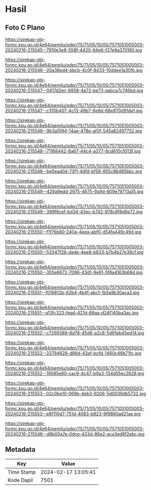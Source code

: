 # Hasil

## Foto C Plano

https://sirekap-obj-formc.kpu.go.id/4e64/pemilu/pdpr/75/71/05/10/05/7571051005003-20240216-215545--7910e3e6-558f-4420-84e6-f27e9a370160.jpg

https://sirekap-obj-formc.kpu.go.id/4e64/pemilu/pdpr/75/71/05/10/05/7571051005003-20240216-215546--20a38ed4-bbcb-4c0f-8433-10ddee1a30fb.jpg

https://sirekap-obj-formc.kpu.go.id/4e64/pemilu/pdpr/75/71/05/10/05/7571051005003-20240216-215547--0417d2ec-8858-4a72-be73-aabca7c746bd.jpg

https://sirekap-obj-formc.kpu.go.id/4e64/pemilu/pdpr/75/71/05/10/05/7571051005003-20240216-215547--c310b407-4c13-49b7-8e6d-68e870d91de1.jpg

https://sirekap-obj-formc.kpu.go.id/4e64/pemilu/pdpr/75/71/05/10/05/7571051005003-20240216-215548--9b3a1094-14ae-478e-af0f-545a82497752.jpg

https://sirekap-obj-formc.kpu.go.id/4e64/pemilu/pdpr/75/71/05/10/05/7571051005003-20240216-215548--71168442-8a67-44c4-a377-8cd610c1013f.jpg

https://sirekap-obj-formc.kpu.go.id/4e64/pemilu/pdpr/75/71/05/10/05/7571051005003-20240216-215548--be5ead0d-73f1-4dfd-bf58-855c86485bbc.jpg

https://sirekap-obj-formc.kpu.go.id/4e64/pemilu/pdpr/75/71/05/10/05/7571051005003-20240216-215549--429a9edd-2975-4675-9a9d-809e79713a15.jpg

https://sirekap-obj-formc.kpu.go.id/4e64/pemilu/pdpr/75/71/05/10/05/7571051005003-20240216-215549--399f6cef-bd34-43ec-b742-978c8f8d6e72.jpg

https://sirekap-obj-formc.kpu.go.id/4e64/pemilu/pdpr/75/71/05/10/05/7571051005003-20240216-215550--f1f76b80-240a-4eea-abf0-d54fa449c49d.jpg

https://sirekap-obj-formc.kpu.go.id/4e64/pemilu/pdpr/75/71/05/10/05/7571051005003-20240216-215550--53347f26-dade-4ee8-b633-b7b4b27e39cf.jpg

https://sirekap-obj-formc.kpu.go.id/4e64/pemilu/pdpr/75/71/05/10/05/7571051005003-20240216-215550--355e6672-7098-43d1-9e91-5f8a4163b68d.jpg

https://sirekap-obj-formc.kpu.go.id/4e64/pemilu/pdpr/75/71/05/10/05/7571051005003-20240216-215551--f016812b-62b4-4b4f-abc1-1b5a9b30aca3.jpg

https://sirekap-obj-formc.kpu.go.id/4e64/pemilu/pdpr/75/71/05/10/05/7571051005003-20240216-215551--a13fc323-fead-421d-88aa-d24f140ba3ac.jpg

https://sirekap-obj-formc.kpu.go.id/4e64/pemilu/pdpr/75/71/05/10/05/7571051005003-20240216-215552--c7299389-8d78-45d6-a2c8-5d91eb45ed14.jpg

https://sirekap-obj-formc.kpu.go.id/4e64/pemilu/pdpr/75/71/05/10/05/7571051005003-20240216-215552--33784628-d86d-43af-bcfd-1460c46b71fc.jpg

https://sirekap-obj-formc.kpu.go.id/4e64/pemilu/pdpr/75/71/05/10/05/7571051005003-20240216-215552--19085e80-cac9-4c47-b9a3-134d55ec2628.jpg

https://sirekap-obj-formc.kpu.go.id/4e64/pemilu/pdpr/75/71/05/10/05/7571051005003-20240216-215553--02c0be10-069b-4eb3-9206-5d0039db5732.jpg

https://sirekap-obj-formc.kpu.go.id/4e64/pemilu/pdpr/75/71/05/10/05/7571051005003-20240216-215553--e8f110d7-751d-4083-b823-9f9860ad21ae.jpg

https://sirekap-obj-formc.kpu.go.id/4e64/pemilu/pdpr/75/71/05/10/05/7571051005003-20240216-215546--d8b00a7e-0dce-433d-86e2-aca3ed8f2ebc.jpg


## Metadata

| Key        | Value               |
| ---------- | ------------------- |
| Time Stamp | 2024-02-17 13:05:41 |
| Kode Dapil | 7501                |




